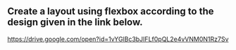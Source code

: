 ## Create a layout using flexbox according to the design given in the link below.

https://drive.google.com/open?id=1vYGlBc3bJIFLf0pQL2e4vVNM0N1Rz7Sv
